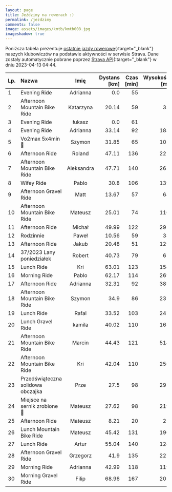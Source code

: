 ```yaml
---
layout: page
title: Jeździmy na rowerach :)
permalink: /jezdzimy
comments: false
image: assets/images/kmtb/kmtb008.jpg
imageshadow: true
---
```


Poniższa tabela prezentuje [ostatnie jazdy rowerowe](https://www.strava.com/clubs/336381){:target="_blank"} naszych klubowiczów na podstawie aktywności w serwisie Strava. Dane zostały automatycznie pobrane poprzez [Strava API](https://developers.strava.com/docs/reference/#api-Clubs-getClubActivitiesById){:target="_blank"} w dniu 2023-04-13 04:44.

Lp. | Nazwa | Imię | Dystans [km] | Czas [min] | Wysokość [m]
:--- | :--- | :---: | ---: | ---: | ---:
1|Evening Ride|Adrianna|0.0|55|
2|Afternoon Mountain Bike Ride|Katarzyna|20.14|59|33
3|Evening Ride|łukasz|0.0|61|
4|Evening Ride|Adrianna|33.14|92|184
5|Vo2max 5x4min 🤢|Szymon|31.85|65|103
6|Afternoon Ride|Roland|47.11|136|222
7|Afternoon Mountain Bike Ride|Aleksandra|47.71|140|265
8|Wifey Ride|Pablo|30.8|106|139
9|Afternoon Gravel Ride|Matt|13.67|57|64
10|Afternoon Mountain Bike Ride|Mateusz|25.01|74|110
11|Afternoon Ride|Michał|49.99|122|291
12|Rodzinnie|Paweł|10.56|59|38
13|Afternoon Ride|Jakub|20.48|51|129
14|37/2023 Lany poniedziałek |Robert|40.73|79|67
15|Lunch Ride|Kri|63.01|123|154
16|Morning Ride|Pablo|62.17|114|269
17|Afternoon Ride|Adrianna|32.31|92|389
18|Afternoon Mountain Bike Ride|Szymon|34.9|86|231
19|Lunch Ride|Rafal|33.52|103|247
20|Lunch Gravel Ride|kamila|40.02|110|163
21|Afternoon Mountain Bike Ride|Marcin|44.43|121|514
22|Afternoon Mountain Bike Ride|Kri|42.04|110|256
23|Przedświąteczna solidowa obczajka|Prze|27.5|98|295
24|Miejsce na sernik zrobione 💪|Mateusz|27.62|98|219
25|Afternoon Ride|Mateusz|8.21|20|25
26|Lunch Mountain Bike Ride|Mateusz|45.42|131|190
27|Lunch Ride|Artur|55.04|140|124
28|Afternoon Gravel Ride|Grzegorz|41.9|135|227
29|Morning Ride|Adrianna|42.99|118|119
30|Morning Gravel Ride|Filip|68.96|167|201
